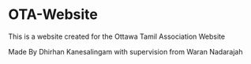 # OTA-Website
 This is a website created for the Ottawa Tamil Association Website

 Made By Dhirhan Kanesalingam with supervision from Waran Nadarajah
